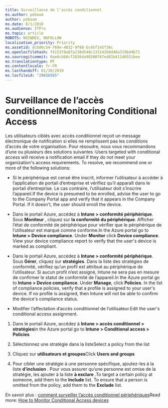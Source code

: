 ```yaml
---
title: Surveillance de l’accès conditionnel
ms.author: pebaum
author: pebaum
ms.date: 8/1/2018
ms.audience: ITPro
ms.topic: article
ROBOTS: NOINDEX, NOFOLLOW
localization_priority: Priority
ms.assetid: dcb86c54-769e-4832-9f88-bc45f1e5f36c
ms.openlocfilehash: f4153f8a87a138d548c133142b0d48a319bd4b71
ms.sourcegitcommit: 0ae6cbb8cf2836da98300767ed81b411d6551bee
ms.translationtype: MT
ms.contentlocale: fr-FR
ms.lasthandoff: 01/30/2019
ms.locfileid: "29656565"
---
```

# <a name="monitoring-conditional-access"></a><span data-ttu-id="376bf-102">Surveillance de l’accès conditionnel</span><span class="sxs-lookup"><span data-stu-id="376bf-102">Monitoring Conditional Access</span></span>

<span data-ttu-id="376bf-p101">Les utilisateurs ciblés avec accès conditionnel reçoit un message électronique de notification si elles ne remplissent pas les conditions d’accès de votre organisation. Pour résoudre, nous vous recommandons d’une ou plusieurs des solutions suivantes :</span><span class="sxs-lookup"><span data-stu-id="376bf-p101">Users targeted with conditional access will receive a notification email if they do not meet your organization's access requirements. To resolve, we recommend one or more of the following solutions:</span></span>
  
- <span data-ttu-id="376bf-p102">Si le périphérique est censé être inscrit, informer l’utilisateur à accéder à l’application de portail d’entreprise et vérifiez qu’il apparaît dans le portail d’entreprise. Le cas contraire, l’utilisateur doit s’inscrire l’appareil.</span><span class="sxs-lookup"><span data-stu-id="376bf-p102">If the device is presumed to be enrolled, advise the user to go to the Company Portal app and verify that it appears in the Company Portal. If it doesn't, the user should enroll the device.</span></span>
    
- <span data-ttu-id="376bf-p103">Dans le portail Azure, accédez à **Intune \> conformité périphérique**. Sous **Moniteur** , cliquez sur **la conformité du périphérique**. Afficher l’état de conformité de périphérique pour vérifier que le périphérique de l’utilisateur est marqué comme conforme.</span><span class="sxs-lookup"><span data-stu-id="376bf-p103">In the Azure portal go to **Intune \> Device compliance**. Under **Monitor** click **Device compliance**. View your device compliance report to verify that the user's device is marked as compliant.</span></span> 
    
- <span data-ttu-id="376bf-p104">Dans le portail Azure, accédez à **Intune \> conformité périphérique**. Sous **Gérer**, cliquez sur **stratégies**. Dans la liste des stratégies de conformité, vérifiez qu’un profil est attribué au périphérique de l’utilisateur. Si aucun profil n’est assigné, Intune ne sera pas en mesure de confirmer le statut de conformité de l’appareil.</span><span class="sxs-lookup"><span data-stu-id="376bf-p104">In the Azure portal go to **Intune \> Device compliance**. Under **Manage**, click **Policies**. In the list of compliance policies, verify that a profile is assigned to your user's device. If no profile is assigned, then Intune will not be able to confirm the device's compliance status.</span></span> 
    
- <span data-ttu-id="376bf-114">Modifier l’affectation d’accès conditionnel de l’utilisateur.</span><span class="sxs-lookup"><span data-stu-id="376bf-114">Edit the user's conditional access assignment.</span></span>
    
1. <span data-ttu-id="376bf-115">Dans le portail Azure, accédez à **Intune \> accès conditionnel \> stratégies**</span><span class="sxs-lookup"><span data-stu-id="376bf-115">In the Azure portal go to **Intune \> Conditional access \> Policies**</span></span>
    
2. <span data-ttu-id="376bf-116">Sélectionnez une stratégie dans la liste</span><span class="sxs-lookup"><span data-stu-id="376bf-116">Select a policy from the list</span></span>
    
3. <span data-ttu-id="376bf-117">Cliquez sur **utilisateurs et groupes**</span><span class="sxs-lookup"><span data-stu-id="376bf-117">Click **Users and groups**</span></span>
    
4. <span data-ttu-id="376bf-p105">Pour cibler une stratégie à une personne spécifique, ajoutez-les à la liste **d’inclusion** . Pour vous assurer qu’une personne est omise de la stratégie, les ajouter à la liste **à exclure** .</span><span class="sxs-lookup"><span data-stu-id="376bf-p105">To target a certain policy at someone, add them to the **Include** list. To ensure that a person is omitted from the policy, add them to the **Exclude** list.</span></span> 
    
<span data-ttu-id="376bf-120">En savoir plus : [comment surveiller l’accès conditionnel périphériques](https://docs.microsoft.com/intune/conditional-access-exchange-monitor)</span><span class="sxs-lookup"><span data-stu-id="376bf-120">Read more: [How to Monitor Conditional Access devices](https://docs.microsoft.com/intune/conditional-access-exchange-monitor)</span></span>
  

